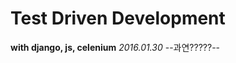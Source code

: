 # Test Driven Development

**with django, js, celenium**
                     *2016.01.30*
--과연?????--
